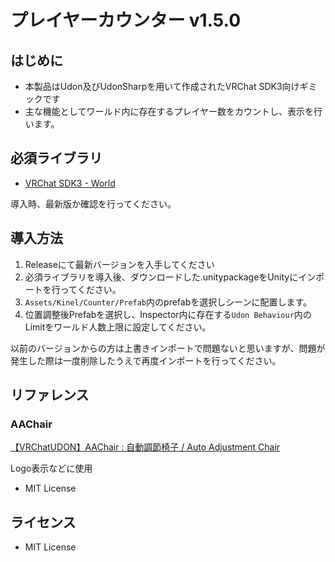 # プレイヤーカウンター v1.5.0
## はじめに
- 本製品はUdon及びUdonSharpを用いて作成されたVRChat SDK3向けギミックです
- 主な機能としてワールド内に存在するプレイヤー数をカウントし、表示を行います。

## 必須ライブラリ
- [VRChat SDK3 - World](https://vrchat.com/home/download)

導入時、最新版か確認を行ってください。

## 導入方法
1. Releaseにて最新バージョンを入手してください
2. 必須ライブラリを導入後、ダウンロードした.unitypackageをUnityにインポートを行ってください。
3. ```Assets/Kinel/Counter/Prefab```内のprefabを選択しシーンに配置します。
4. 位置調整後Prefabを選択し、Inspector内に存在する```Udon Behaviour```内のLimitをワールド人数上限に設定してください。

以前のバージョンからの方は上書きインポートで問題ないと思いますが、問題が発生した際は一度削除したうえで再度インポートを行ってください。

## リファレンス
### AAChair
[【VRChatUDON】AAChair : 自動調節椅子 / Auto Adjustment Chair](https://booth.pm/ja/items/3052333)

Logo表示などに使用
- MIT License


## ライセンス
- MIT License